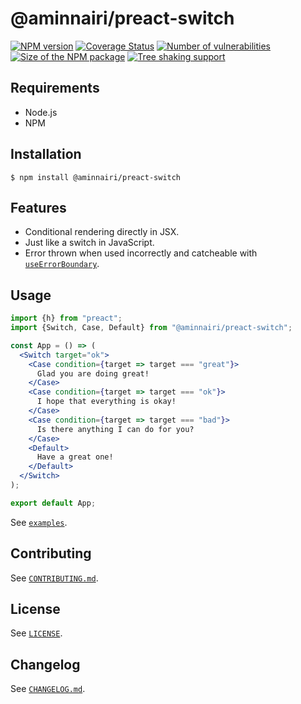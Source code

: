 # @aminnairi/preact-switch

[![NPM version](https://badgen.net/npm/v/@aminnairi/preact-switch)](https://www.npmjs.com/package/@aminnairi/preact-switch) [![Coverage Status](https://coveralls.io/repos/github/aminnairi/preact-switch/badge.svg?branch=latest)](https://coveralls.io/github/aminnairi/preact-switch?branch=latest) [![Number of vulnerabilities](https://badgen.net/snyk/aminnairi/preact-switch)](https://snyk.io/advisor/npm-package/@aminnairi/preact-switch) [![Size of the NPM package](https://badgen.net/bundlephobia/minzip/@aminnairi/preact-switch)](https://bundlephobia.com/package/@aminnairi/preact-switch) [![Tree shaking support](https://badgen.net/bundlephobia/tree-shaking/@aminnairi/preact-switch)](https://bundlephobia.com/package/@aminnairi/preact-switch)

## Requirements

- Node.js
- NPM

## Installation

```console
$ npm install @aminnairi/preact-switch
```

## Features

- Conditional rendering directly in JSX.
- Just like a switch in JavaScript.
- Error thrown when used incorrectly and catcheable with [`useErrorBoundary`](https://preactjs.com/guide/v10/hooks/#useerrorboundary).

## Usage

```jsx
import {h} from "preact";
import {Switch, Case, Default} from "@aminnairi/preact-switch";

const App = () => (
  <Switch target="ok">
    <Case condition={target => target === "great"}>
      Glad you are doing great!
    </Case>
    <Case condition={target => target === "ok"}>
      I hope that everything is okay!
    </Case>
    <Case condition={target => target === "bad"}>
      Is there anything I can do for you?
    </Case>
    <Default>
      Have a great one!
    </Default>
  </Switch>
);

export default App;
```

See [`examples`](https://github.com/aminnairi/preact-switch/tree/next/examples).

## Contributing

See [`CONTRIBUTING.md`](https://github.com/aminnairi/preact-switch/blob/next/CONTRIBUTING.md).

## License

See [`LICENSE`](https://github.com/aminnairi/preact-switch/blob/next/LICENSE).

## Changelog

See [`CHANGELOG.md`](https://github.com/aminnairi/preact-switch/blob/next/CHANGELOG.md).
